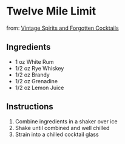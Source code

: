 # Twelve Mile Limit 

from: [Vintage Spirits and Forgotten Cocktails](http://www.amazon.com/Vintage-Spirits-Forgotten-Cocktails-Alamagoozlum-ebook/dp/B004PLNSCC/ref=sr_1_1?ie=UTF8&qid=1385595576&sr=8-1&keywords=vintage+spirits+and+forgotten+cocktails)

## Ingredients

* 1 oz White Rum
* 1/2 oz Rye Whiskey
* 1/2 oz Brandy
* 1/2 oz Grenadine
* 1/2 oz Lemon Juice

## Instructions

1. Combine ingredients in a shaker over ice
2. Shake until combined and well chilled
3. Strain into a chilled cocktail glass